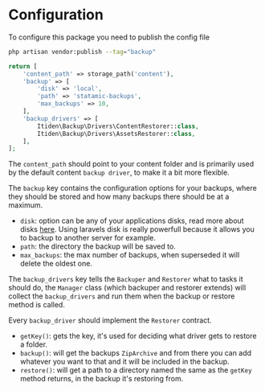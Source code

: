 # Configuration

To configure this package you need to publish the config file

```sh
php artisan vendor:publish --tag="backup"
```

```php
return [
    'content_path' => storage_path('content'),
    'backup' => [
        'disk' => 'local',
        'path' => 'statamic-backups',
        'max_backups' => 10,
    ],
    'backup_drivers' => [
        Itiden\Backup\Drivers\ContentRestorer::class,
        Itiden\Backup\Drivers\AssetsRestorer::class,
    ],
];
```

The `content_path` should point to your content folder and is primarily used by the default content `backup driver`, to make it a bit more flexible.

The `backup` key contains the configuration options for your backups, where they should be stored and how many backups there should be at a maximum.

- `disk`: option can be any of your applications disks, read more about disks [here](https://laravel.com/docs/10.x/filesystem#configuration). Using laravels disk is really powerfull because it allows you to backup to another server for example.
- `path`: the directory the backup will be saved to.
- `max_backups`: the max number of backups, when superseded it will delete the oldest one.

The `backup_drivers` key tells the `Backuper` and `Restorer` what to tasks it should do, the `Manager` class (which backuper and restorer extends) will collect the `backup_drivers` and run them when the backup or restore method is called.

Every `backup_driver` should implement the `Restorer` contract.

- `getKey()`: gets the key, it's used for deciding what driver gets to restore a folder.
- `backup()`: will get the backups `ZipArchive` and from there you can add whatever you want to that and it will be included in the backup.
- `restore()`: will get a path to a directory named the same as the `getKey` method returns, in the backup it's restoring from.
